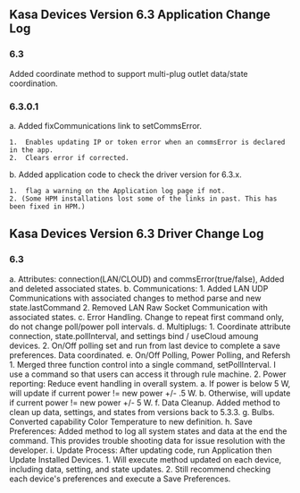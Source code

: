 ## Kasa Devices Version 6.3 Application Change Log

### 6.3
Added coordinate method to support multi-plug outlet data/state coordination.

### 6.3.0.1
a.  Added fixCommunications link to setCommsError.

    1.  Enables updating IP or token error when an commsError is declared in the app.
    2.  Clears error if corrected.

b.  Added application code to check the driver version for 6.3.x.

    1.  flag a warning on the Application log page if not.
    2. (Some HPM installations lost some of the links in past. This has been fixed in HPM.)

## Kasa Devices Version 6.3 Driver Change Log
### 6.3
a.	Attributes: connection(LAN/CLOUD) and commsError(true/false),  Added and deleted associated states.
b.	Communications:
	1.	Added LAN UDP Communications with associated changes to method parse and new state.lastCommand
	2.	Removed LAN Raw Socket Communication with associated states.
c.	Error Handling.  Change to repeat first command only, do not change poll/power poll intervals.
d.	Multiplugs:
	1.	Coordinate attribute connection, state.pollInterval, and settings bind / useCloud amoung devices.
	2.	On/Off polling set and run from last device to complete a save preferences.  Data coordinated.
e.	On/Off Polling, Power Polling, and Refersh
	1.	Merged three function control into a single command, setPollInterval.  I use a command so
		that users can access it through rule machine.
	2.	Power reporting:  Reduce event handling in overall system.
		a.	If power is below 5 W, will update if current power != new power +/- .5 W.
		b.	Otherwise, will update if current power != new power +/- 5 W.
f.	Data Cleanup.  Added method to clean up data, settings, and states from versions back to 5.3.3.
g.	Bulbs.  Converted capability Color Temperature to new definition.
h.	Save Preferences:  Added method to log all system states and data at the end the command.
	This provides trouble shooting data for issue resolution with the developer.
i.	Update Process: After updating code, run Application then Update Installed Devices.
	1.	Will execute method updated on each device, including data, setting, and state updates.
	2.	Still recommend checking each device's preferences and execute a Save Preferences.


